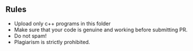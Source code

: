 ## Rules
* Upload only c++ programs in this folder
* Make sure that your code is genuine and working before submitting PR.
* Do not spam!
* Plagiarism is strictly prohibited.